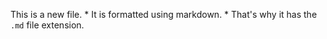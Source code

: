This is a new file. * It is formatted using markdown. * That's
why it has the `.md` file extension.
